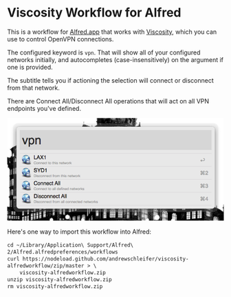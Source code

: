 
Viscosity Workflow for Alfred
=============================

This is a workflow for [Alfred.app](http://www.alfredapp.com/) that
works with [Viscosity](http://www.sparklabs.com/viscosity/), which
you can use to control OpenVPN connections.

The configured keyword is `vpn`. That will show all of your configured
networks initially, and autocompletes (case-insensitively) on the
argument if one is provided.

The subtitle tells you if actioning the selection will connect or
disconnect from that network.

There are Connect All/Disconnect All operations that will act on
all VPN endpoints you've defined.

![Screenshot](viscosity.png)

Here's one way to import this workflow into Alfred:

    cd ~/Library/Application\ Support/Alfred\ 2/Alfred.alfredpreferences/workflows
    curl https://nodeload.github.com/andrewschleifer/viscosity-alfredworkflow/zip/master > \
        viscosity-alfredworkflow.zip
    unzip viscosity-alfredworkflow.zip
    rm viscosity-alfredworkflow.zip

